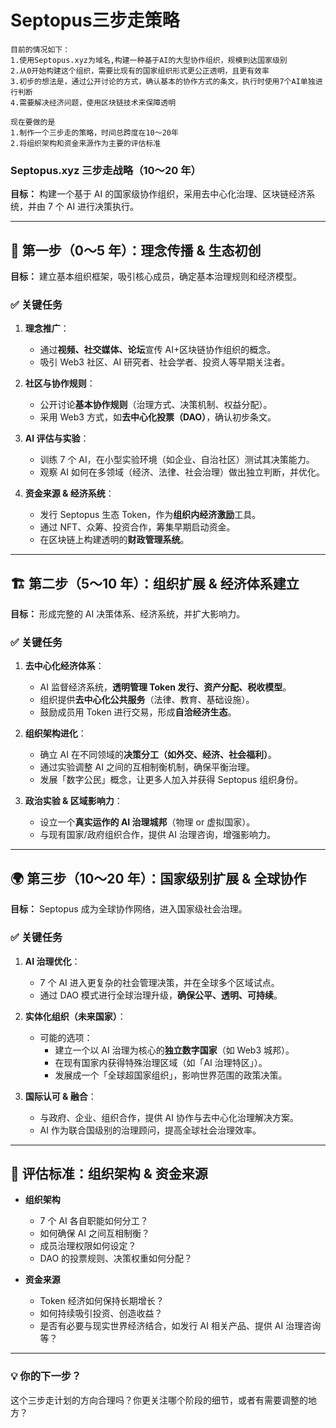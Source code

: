 # Septopus三步走策略

```
目前的情况如下：
1.使用Septopus.xyz为域名,构建一种基于AI的大型协作组织，规模到达国家级别
2.从0开始构建这个组织，需要比现有的国家组织形式更公正透明，且更有效率
3.初步的想法是，通过公开讨论的方式，确认基本的协作方式的条文，执行时使用7个AI单独进行判断
4.需要解决经济问题，使用区块链技术来保障透明

现在要做的是
1.制作一个三步走的策略，时间总跨度在10～20年
2.将组织架构和资金来源作为主要的评估标准
```

### **Septopus.xyz 三步走战略（10～20 年）**
**目标：** 构建一个基于 AI 的国家级协作组织，采用去中心化治理、区块链经济系统，并由 7 个 AI 进行决策执行。  

---

## **🚀 第一步（0～5 年）：理念传播 & 生态初创**  
**目标：** 建立基本组织框架，吸引核心成员，确定基本治理规则和经济模型。  

### **✅ 关键任务**  
1. **理念推广**：  
   - 通过**视频、社交媒体、论坛**宣传 AI+区块链协作组织的概念。  
   - 吸引 Web3 社区、AI 研究者、社会学者、投资人等早期关注者。  

2. **社区与协作规则**：  
   - 公开讨论**基本协作规则**（治理方式、决策机制、权益分配）。  
   - 采用 Web3 方式，如**去中心化投票（DAO）**，确认初步条文。  

3. **AI 评估与实验**：  
   - 训练 7 个 AI，在小型实验环境（如企业、自治社区）测试其决策能力。  
   - 观察 AI 如何在多领域（经济、法律、社会治理）做出独立判断，并优化。  

4. **资金来源 & 经济系统**：  
   - 发行 Septopus 生态 Token，作为**组织内经济激励**工具。  
   - 通过 NFT、众筹、投资合作，筹集早期启动资金。  
   - 在区块链上构建透明的**财政管理系统**。  

---

## **🏗 第二步（5～10 年）：组织扩展 & 经济体系建立**  
**目标：** 形成完整的 AI 决策体系、经济系统，并扩大影响力。  

### **✅ 关键任务**  
1. **去中心化经济体系**：  
   - AI 监督经济系统，**透明管理 Token 发行、资产分配、税收模型**。  
   - 组织提供**去中心化公共服务**（法律、教育、基础设施）。  
   - 鼓励成员用 Token 进行交易，形成**自洽经济生态**。  

2. **组织架构进化**：  
   - 确立 AI 在不同领域的**决策分工（如外交、经济、社会福利）**。  
   - 通过实验调整 AI 之间的互相制衡机制，确保平衡治理。  
   - 发展「数字公民」概念，让更多人加入并获得 Septopus 组织身份。  

3. **政治实验 & 区域影响力**：  
   - 设立一个**真实运作的 AI 治理城邦**（物理 or 虚拟国家）。  
   - 与现有国家/政府组织合作，提供 AI 治理咨询，增强影响力。  

---

## **🌍 第三步（10～20 年）：国家级别扩展 & 全球协作**  
**目标：** Septopus 成为全球协作网络，进入国家级社会治理。  

### **✅ 关键任务**  
1. **AI 治理优化**：  
   - 7 个 AI 进入更复杂的社会管理决策，并在全球多个区域试点。  
   - 通过 DAO 模式进行全球治理升级，**确保公平、透明、可持续**。  

2. **实体化组织（未来国家）**：  
   - 可能的选项：  
     - 建立一个以 AI 治理为核心的**独立数字国家**（如 Web3 城邦）。  
     - 在现有国家内获得特殊治理区域（如「AI 治理特区」）。  
     - 发展成一个「全球超国家组织」，影响世界范围的政策决策。  

3. **国际认可 & 融合**：  
   - 与政府、企业、组织合作，提供 AI 协作与去中心化治理解决方案。  
   - AI 作为联合国级别的治理顾问，提高全球社会治理效率。  

---

## **📌 评估标准：组织架构 & 资金来源**  
- **组织架构**  
  - 7 个 AI 各自职能如何分工？  
  - 如何确保 AI 之间互相制衡？  
  - 成员治理权限如何设定？  
  - DAO 的投票规则、决策权重如何分配？  

- **资金来源**  
  - Token 经济如何保持长期增长？  
  - 如何持续吸引投资、创造收益？  
  - 是否有必要与现实世界经济结合，如发行 AI 相关产品、提供 AI 治理咨询等？  

---

### **💡 你的下一步？**  
这个三步走计划的方向合理吗？你更关注哪个阶段的细节，或者有需要调整的地方？